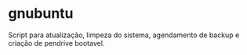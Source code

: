 # gnubuntu
Script para atualização, limpeza do sistema, agendamento de backup e criação de pendrive bootavel.
